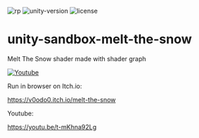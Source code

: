 ![rp](https://img.shields.io/badge/render--pipeline-standard-blue)
![unity-version](https://img.shields.io/badge/unity-2021.2%2B-blue)
![license](https://img.shields.io/badge/license-MIT-green)

# unity-sandbox-melt-the-snow
Melt The Snow shader made with shader graph

[![Youtube](https://img.youtube.com/vi/t-mKhna92Lg/0.jpg)](https://www.youtube.com/watch?v=t-mKhna92Lg)

Run in browser on Itch.io:

https://v0odo0.itch.io/melt-the-snow

Youtube:

https://youtu.be/t-mKhna92Lg
